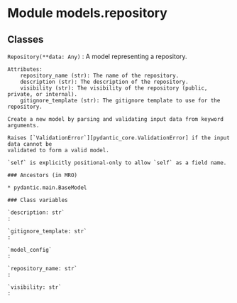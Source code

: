 Module models.repository
========================

Classes
-------

`Repository(**data: Any)`
:   A model representing a repository.
    
    Attributes:
        repository_name (str): The name of the repository.
        description (str): The description of the repository.
        visibility (str): The visibility of the repository (public, private, or internal).
        gitignore_template (str): The gitignore template to use for the repository.
    
    Create a new model by parsing and validating input data from keyword arguments.
    
    Raises [`ValidationError`][pydantic_core.ValidationError] if the input data cannot be
    validated to form a valid model.
    
    `self` is explicitly positional-only to allow `self` as a field name.

    ### Ancestors (in MRO)

    * pydantic.main.BaseModel

    ### Class variables

    `description: str`
    :

    `gitignore_template: str`
    :

    `model_config`
    :

    `repository_name: str`
    :

    `visibility: str`
    :